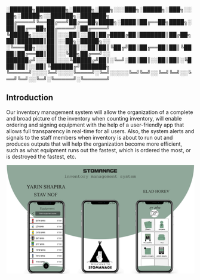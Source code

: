 
░██████╗████████╗░█████╗░███╗░░░███╗░█████╗░███╗░░██╗░█████╗░░██████╗░███████╗
██╔════╝╚══██╔══╝██╔══██╗████╗░████║██╔══██╗████╗░██║██╔══██╗██╔════╝░██╔════╝
╚█████╗░░░░██║░░░██║░░██║██╔████╔██║███████║██╔██╗██║███████║██║░░██╗░█████╗░░
░╚═══██╗░░░██║░░░██║░░██║██║╚██╔╝██║██╔══██║██║╚████║██╔══██║██║░░╚██╗██╔══╝░░
██████╔╝░░░██║░░░╚█████╔╝██║░╚═╝░██║██║░░██║██║░╚███║██║░░██║╚██████╔╝███████╗
╚═════╝░░░░╚═╝░░░░╚════╝░╚═╝░░░░░╚═╝╚═╝░░╚═╝╚═╝░░╚══╝╚═╝░░╚═╝░╚═════╝░╚══════╝
## Introduction
Our inventory management system will allow the organization of a complete and broad picture of the inventory when counting inventory, will enable ordering and signing equipment with the help of a user-friendly app that allows full transparency in real-time for all users. 
Also, the system alerts and signals to the staff members when inventory is about to run out and produces outputs that will help the organization become more efficient, such as what equipment runs out the fastest, which is ordered the most, or is destroyed the fastest, etc.


![](files/readme_file.jpg)
